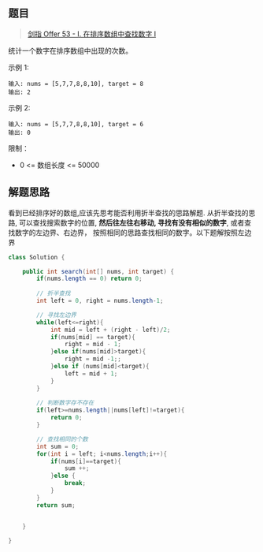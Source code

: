 ## 题目

> [剑指 Offer 53 - I. 在排序数组中查找数字 I](https://leetcode-cn.com/problems/zai-pai-xu-shu-zu-zhong-cha-zhao-shu-zi-lcof/)

统计一个数字在排序数组中出现的次数。

 

示例 1:

```text
输入: nums = [5,7,7,8,8,10], target = 8
输出: 2
```

示例 2:

```text
输入: nums = [5,7,7,8,8,10], target = 6
输出: 0
```


限制：

* 0 <= 数组长度 <= 50000



## 解题思路

看到已经排序好的数组,应该先思考能否利用折半查找的思路解题. 从折半查找的思路, 可以查找搜索数字的位置, **然后往左往右移动, 寻找有没有相似的数字**, 或者查找数字的左边界、右边界， 按照相同的思路查找相同的数字。以下题解按照左边界

```java
class Solution {

    public int search(int[] nums, int target) {
        if(nums.length == 0) return 0;
        
        // 折半查找
        int left = 0, right = nums.length-1;

        // 寻找左边界
        while(left<=right){
            int mid = left + (right - left)/2;
            if(nums[mid] == target){
                right = mid - 1;
            }else if(nums[mid]>target){
                right = mid -1;;
            }else if (nums[mid]<target){
                left = mid + 1;
            }
        }
		
        // 判断数字存不存在
        if(left>=nums.length||nums[left]!=target){
            return 0;
        }

        // 查找相同的个数
        int sum = 0;
        for(int i = left; i<nums.length;i++){
            if(nums[i]==target){
                sum ++;
            }else {
                break;
            }
        }
        return sum;


    }

}
```

